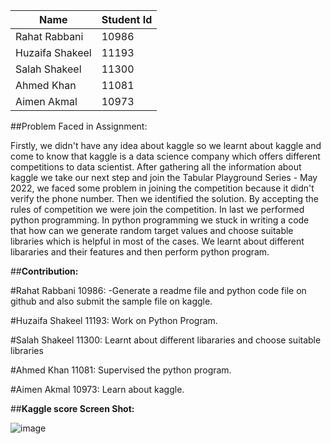 | Name          | Student Id    |
| ------------- | ------------- |
| Rahat Rabbani | 10986         |
|Huzaifa Shakeel| 11193         |
| Salah Shakeel | 11300         |
| Ahmed Khan    | 11081         |
| Aimen Akmal   | 10973         |

##Problem Faced in Assignment:

Firstly, we didn't have any idea about kaggle so we learnt about kaggle and come to know that kaggle is a data science company which offers different competitions to data scientist. After gathering all the information about kaggle we take our next step and join the Tabular Playground Series - May 2022, we faced some problem in joining the competition because it didn't verify the phone number. Then we identified the solution. By accepting the rules of competition we were join the competition. In last we performed python programming. In python programming we stuck in writing a code that how can we generate random target values and choose suitable libraries which is helpful in most of the cases. We learnt about different libararies and their features and then perform python program.

##**Contribution:**

#Rahat Rabbani 10986:
-Generate a readme file and python code file on github and also submit the sample file on kaggle.

#Huzaifa Shakeel 11193:
Work on Python Program.

#Salah Shakeel 11300:
Learnt about different libararies and choose suitable libraries

#Ahmed Khan 11081:
Supervised the python program.

#Aimen Akmal 10973:
Learn about kaggle.

##**Kaggle score Screen Shot:**

![image](https://user-images.githubusercontent.com/99352810/167909959-14e68555-6e6e-4a78-b544-dd3b62927aba.png)
